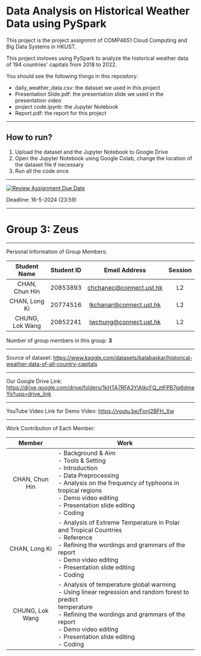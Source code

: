 # Data Analysis on Historical Weather Data using PySpark

This project is the project assignmnt of COMP4651 Cloud Computing and Big Data Systems in HKUST.

This project invloves using PySpark to analyze the historical weather data of 194 countries' capitals from 2018 to 2022.

You should see the following things in this repository:

* daily_weather_data.csv: the dataset we used in this project
* Presentation Slide.pdf: the presentation slide we used in the presentation video
* project code.ipynb: the Jupyter Notebook
* Report.pdf: the report for this project

---

## How to run?

1. Upload the dataset and the Jupyter Notebook to Google Drive
2. Open the Jupyter Notebook using Google Colab, change the location of the dataset file if necessary
3. Run all the code once

---

[![Review Assignment Due Date](https://classroom.github.com/assets/deadline-readme-button-24ddc0f5d75046c5622901739e7c5dd533143b0c8e959d652212380cedb1ea36.svg)](https://classroom.github.com/a/B_Lemfbx)

Deadline: 16-5-2024 (23:59)

---

# Group 3: Zeus

---

Personal Information of Group Members:

|   Student Name  | Student ID |      Email Address      | Session |
|:---------------:|:----------:|:-----------------------:|:-------:|
|  CHAN, Chun Hin |  20853893  | chchanec@connect.ust.hk |    L2   |
|  CHAN, Long Ki  |  20774516  | lkchanar@connect.ust.hk |    L2   |
| CHUNG, Lok Wang |  20852241  |  lwchung@connect.ust.hk |    L2   |

Number of group members in this group: **3**

---

Source of dataset: https://www.kaggle.com/datasets/balabaskar/historical-weather-data-of-all-country-capitals

---

Our Google Drive Link: https://drive.google.com/drive/folders/1kHTA7RFA3YlAIkcFQ_ztFPB7iq6dmeYo?usp=drive_link

---

YouTube Video Link for Demo Video: https://youtu.be/FonI2BFH_Xw

---

Work Contribution of Each Member:

|      Member     |                                                                                                                     Work                                                                                                                    |
|:---------------:|---------------------------------------------------------------------------------------------------------------------------------------------------------------------------------------------------------------------------------------------|
|  CHAN, Chun Hin | - Background & Aim<br>- Tools & Setting<br>- Introduction<br>- Data Preprocessing<br>- Analysis on the frequency of typhoons in tropical regions<br>- Demo video editing<br>- Presentation slide editing<br>- Coding                        |
|  CHAN, Long Ki  | - Analysis of Extreme Temperature in Polar and Tropical Countries<br>- Reference<br>- Refining the wordings and grammars of the report<br>- Demo video editing<br>- Presentation slide editing<br>- Coding                                  |
| CHUNG, Lok Wang | - Analysis of temperature global warming<br>- Using linear regression and random forest to predict<br>temperature<br>- Refining the wordings and grammars of the report<br>- Demo video editing<br>- Presentation slide editing<br>- Coding |
